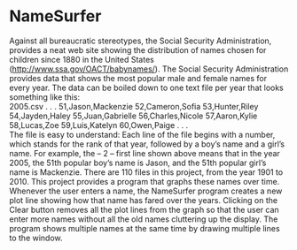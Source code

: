 # NameSurfer
Against all bureaucratic stereotypes, the Social Security Administration, provides a neat web site showing the distribution of names chosen for children since 1880 in the United States (http://www.ssa.gov/OACT/babynames/).  The Social Security Administration provides data that shows the most popular male and female names for every year.  The data can be boiled down to one text file per year that looks something like this:  
2005.csv . . . 51,Jason,Mackenzie 52,Cameron,Sofia 53,Hunter,Riley 54,Jayden,Haley 55,Juan,Gabrielle 56,Charles,Nicole 57,Aaron,Kylie 58,Lucas,Zoe 59,Luis,Katelyn 60,Owen,Paige . . .  
The file is easy to understand: Each line of the file begins with a number, which stands for the rank of that year, followed by a boy’s name and a girl’s name. For example, the 
– 2 –  first line shown above means that in the year 2005, the 51th popular boy’s name is Jason, and the 51th popular girl’s name is Mackenzie. There are 110 files in this project, from the year 1901 to 2010.
This project provides a program that graphs these names over time.  Whenever the user enters a name, the NameSurfer program creates a new plot line showing how that name has fared over the years.  Clicking on the Clear button removes all the plot lines from the graph so that the user can enter more names without all the old names cluttering up the display. The program shows multiple names at the same time by drawing multiple lines to the window.
